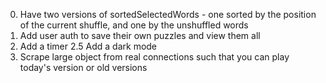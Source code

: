 0. Have two versions of sortedSelectedWords - one sorted by the position of the current shuffle, and one by the unshuffled words
1. Add user auth to save their own puzzles and view them all
2. Add a timer
2.5 Add a dark mode
3. Scrape large object from real connections such that you can play today's version or old versions
